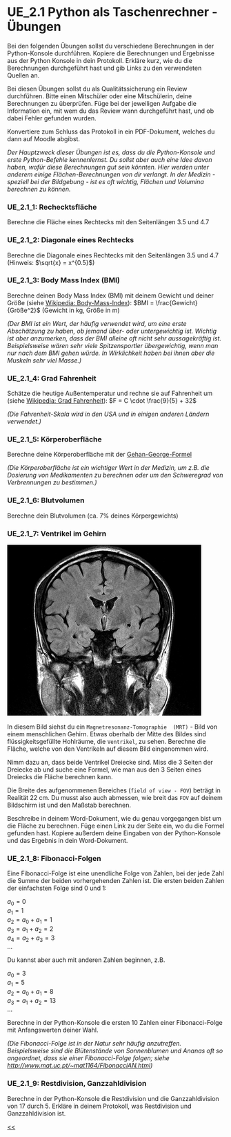 # UE_2.1 Python als Taschenrechner - Übungen

Bei den folgenden Übungen sollst du
verschiedene Berechnungen in der Python-Konsole durchführen.
Kopiere die Berechnungen und Ergebnisse aus der Python Konsole 
in dein Protokoll. Erkläre kurz, wie du die Berechnungen durchgeführt hast 
und gib Links zu den verwendeten Quellen an.

Bei diesen Übungen sollst du als Qualitätssicherung ein Review durchführen.
Bitte einen Mitschüler oder eine Mitschülerin, deine Berechnungen zu überprüfen.
Füge bei der jeweiligen Aufgabe die Information ein, 
mit wem du das Review wann durchgeführt hast, und ob dabei Fehler gefunden wurden.

Konvertiere zum Schluss das Protokoll in ein PDF-Dokument, 
welches du dann auf Moodle abgibst.

*Der Hauptzweck dieser Übungen ist es, dass du die Python-Konsole
und erste Python-Befehle kennenlernst. Du sollst aber auch eine
Idee davon haben, wofür diese Berechnungen gut sein könnten.
Hier werden unter anderem einige Flächen-Berechnungen von dir verlangt.
In der Medizin - speziell bei der Bildgebung - ist es oft wichtig,
Flächen und Volumina berechnen zu können.*

### UE_2.1_1: Rechecktsfläche
Berechne die Fläche eines Rechtecks mit den Seitenlängen 3.5 und 4.7

### UE_2.1_2: Diagonale eines Rechtecks
Berechne die Diagonale eines Rechtecks mit den Seitenlängen 3.5 und 4.7 (Hinweis: $\sqrt{x} = x^{0.5}$)

### UE_2.1_3: Body Mass Index (BMI)
Berechne deinen Body Mass Index (BMI) mit deinem Gewicht und deiner Größe 
(siehe [Wikipedia: Body-Mass-Index](https://de.wikipedia.org/wiki/Body-Mass-Index)): 
$BMI = \frac{Gewicht}{Größe^2}$ (Gewicht in kg, Größe in m)

*(Der BMI ist ein Wert, der häufig verwendet wird, um eine erste
Abschätzung zu haben, ob jemand über- oder untergewichtig ist.
Wichtig ist aber anzumerken, dass der BMI alleine oft nicht sehr
aussagekräftig ist. Beispielsweise wären sehr viele Spitzensportler
übergewichtig, wenn man nur nach dem BMI gehen würde.
In Wirklichkeit haben bei ihnen aber die Muskeln sehr viel Masse.)*

### UE_2.1_4: Grad Fahrenheit 
Schätze die heutige Außentemperatur und rechne sie auf Fahrenheit um 
(siehe [Wikipedia: Grad Fahrenheit](https://de.wikipedia.org/wiki/Grad_Fahrenheit)):
$F = C \cdot \frac{9}{5} + 32$

*(Die Fahrenheit-Skala wird in den USA und in einigen anderen Ländern verwendet.)*

### UE_2.1_5: Körperoberfläche
Berechne deine Körperoberfläche mit der 
[Gehan-George-Formel](https://de.wikipedia.org/wiki/K%C3%B6rperoberfl%C3%A4che)

*(Die Körperoberfläche ist ein wichtiger Wert in der Medizin,
um z.B. die Dosierung von Medikamenten zu berechnen
oder um den Schweregrad von Verbrennungen zu bestimmen.)*

### UE_2.1_6: Blutvolumen
Berechne dein Blutvolumen (ca. 7% deines Körpergewichts)

### UE_2.1_7: Ventrikel im Gehirn

![MRI_brain.png](../img/02.1/MRI_brain.png)

In diesem Bild siehst du ein `Magnetresonanz-Tomographie 
(MRT)` - Bild von einem menschlichen Gehirn.
Etwas oberhalb der Mitte des Bildes sind flüssigkeitsgefüllte Hohlräume, 
die `Ventrikel`, zu sehen.
Berechne die Fläche, welche von den Ventrikeln auf diesem Bild eingenommen wird.

Nimm dazu an, dass beide Ventrikel Dreiecke sind. Miss die 3 Seiten der Dreiecke ab
und suche eine Formel, wie man aus den 3 Seiten eines Dreiecks die Fläche berechnen kann.

Die Breite des aufgenommenen Bereiches (`field of view - FOV`) 
beträgt in Realität 22 cm. 
Du musst also auch abmessen, wie breit das `FOV` auf deinem 
Bildschirm ist und den Maßstab berechnen.

Beschreibe in deinem Word-Dokument, wie du genau vorgegangen bist 
um die Fläche zu berechnen. Füge einen Link zu der Seite ein, wo du die Formel gefunden hast.
Kopiere außerdem deine Eingaben von der Python-Konsole und das Ergebnis in dein Word-Dokument.

### UE_2.1_8: Fibonacci-Folgen

Eine Fibonacci-Folge ist eine unendliche Folge von Zahlen,
bei der jede Zahl die Summe der beiden vorhergehenden Zahlen ist.
Die ersten beiden Zahlen der einfachsten Folge sind 0 und 1:

$a_0 = 0$<br/>
$a_1 = 1$<br/>
$a_2 = a_0 + a_1 = 1$<br/>
$a_3 = a_1 + a_2 = 2$<br/>
$a_4 = a_2 + a_3 = 3$<br/>
...

Du kannst aber auch mit anderen Zahlen beginnen, z.B. 

$a_0 = 3$<br/>
$a_1 = 5$<br/>
$a_2 = a_0 + a_1 = 8$<br/>
$a_3 = a_1 + a_2 = 13$<br/>
...


Berechne in der Python-Konsole die ersten 10 
Zahlen einer Fibonacci-Folge mit Anfangswerten deiner Wahl.

*(Die Fibonacci-Folge ist in der Natur sehr häufig anzutreffen.
Beispielsweise sind die Blütenstände von Sonnenblumen und Ananas
oft so angeordnet, dass sie einer Fibonacci-Folge folgen;
siehe http://www.mat.uc.pt/~mat1164/FibonacciAN.html)*

### UE_2.1_9: Restdivision, Ganzzahldivision

Berechne in der Python-Konsole die Restdivision 
und die Ganzzahldivision von 17 durch 5.
Erkläre in deinem Protokoll, was Restdivision und Ganzzahldivision ist.


[<<](../skriptum/02.1_PythonAlsTaschenrechner.md)